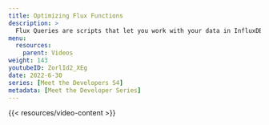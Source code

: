```yaml
---
title: Optimizing Flux Functions
description: >
  Flux Queries are scripts that let you work with your data in InfluxDB. Here, Scott Anderson provides some tips for optimizing Flux queries, so that your data and applications are more performant.
menu:
  resources:
    parent: Videos
weight: 143
youtubeID: ZorlId2_XEg
date: 2022-6-30
series: [Meet the Developers S4]
metadata: [Meet the Developer Series]
---
```


{{< resources/video-content >}}
